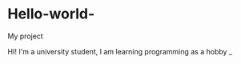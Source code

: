 # Hello-world-
My project 

HI! 
I'm a university student, 
 I am learning programming as a hobby _

